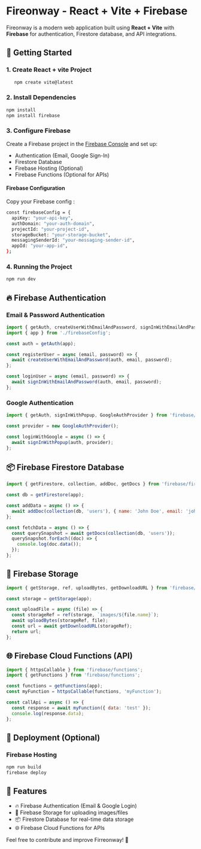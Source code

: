 # Fireonway - React + Vite + Firebase

Fireonway is a modern web application built using **React + Vite** with **Firebase** for authentication, Firestore database, and API integrations.

## 🚀 Getting Started

### 1. Create React + vite Project
```sh
   npm create vite@latest
```

### 2. Install Dependencies
```sh
npm install
npm install firebase
```

### 3. Configure Firebase
Create a Firebase project in the [Firebase Console](https://console.firebase.google.com/) and set up:
- Authentication (Email, Google Sign-In)
- Firestore Database
- Firebase Hosting (Optional)
- Firebase Functions (Optional for APIs)

#### Firebase Configuration
Copy your Firebase config :
```sh
const firebaseConfig = {
  apiKey: "your-api-key",
  authDomain: "your-auth-domain",
  projectId: "your-project-id",
  storageBucket: "your-storage-bucket",
  messagingSenderId: "your-messaging-sender-id",
  appId: "your-app-id",
};
```

### 4. Running the Project
```sh
npm run dev
```

## 🔥 Firebase Authentication

### Email & Password Authentication
```js
import { getAuth, createUserWithEmailAndPassword, signInWithEmailAndPassword } from 'firebase/auth';
import { app } from './firebaseConfig';

const auth = getAuth(app);

const registerUser = async (email, password) => {
  await createUserWithEmailAndPassword(auth, email, password);
};

const loginUser = async (email, password) => {
  await signInWithEmailAndPassword(auth, email, password);
};
```

### Google Authentication
```js
import { getAuth, signInWithPopup, GoogleAuthProvider } from 'firebase/auth';

const provider = new GoogleAuthProvider();

const loginWithGoogle = async () => {
  await signInWithPopup(auth, provider);
};
```

## 📦 Firebase Firestore Database
```js
import { getFirestore, collection, addDoc, getDocs } from 'firebase/firestore';

const db = getFirestore(app);

const addData = async () => {
  await addDoc(collection(db, 'users'), { name: 'John Doe', email: 'john@example.com' });
};

const fetchData = async () => {
  const querySnapshot = await getDocs(collection(db, 'users'));
  querySnapshot.forEach((doc) => {
    console.log(doc.data());
  });
};
```

## 📂 Firebase Storage
```js
import { getStorage, ref, uploadBytes, getDownloadURL } from 'firebase/storage';

const storage = getStorage(app);

const uploadFile = async (file) => {
  const storageRef = ref(storage, `images/${file.name}`);
  await uploadBytes(storageRef, file);
  const url = await getDownloadURL(storageRef);
  return url;
};
```

## 🌐 Firebase Cloud Functions (API)
```js
import { httpsCallable } from 'firebase/functions';
import { getFunctions } from 'firebase/functions';

const functions = getFunctions(app);
const myFunction = httpsCallable(functions, 'myFunction');

const callApi = async () => {
  const response = await myFunction({ data: 'test' });
  console.log(response.data);
};
```

## 📌 Deployment (Optional)

### Firebase Hosting
```sh
npm run build
firebase deploy
```

## 🎯 Features
- 🔥 Firebase Authentication (Email & Google Login)
- 📂 Firebase Storage for uploading images/files
- 📦 Firestore Database for real-time data storage
- 🌐 Firebase Cloud Functions for APIs

Feel free to contribute and improve Firreonway! 🎉

